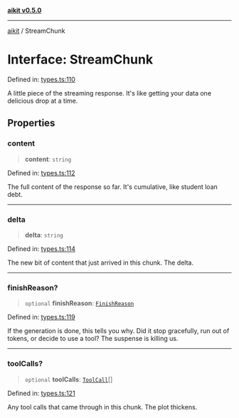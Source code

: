 [**aikit v0.5.0**](../README.md)

---

[aikit](../README.md) / StreamChunk

# Interface: StreamChunk

Defined in: [types.ts:110](https://github.com/chinmaymk/aikit/blob/main/src/types.ts#L110)

A little piece of the streaming response.
It's like getting your data one delicious drop at a time.

## Properties

### content

> **content**: `string`

Defined in: [types.ts:112](https://github.com/chinmaymk/aikit/blob/main/src/types.ts#L112)

The full content of the response so far. It's cumulative, like student loan debt.

---

### delta

> **delta**: `string`

Defined in: [types.ts:114](https://github.com/chinmaymk/aikit/blob/main/src/types.ts#L114)

The new bit of content that just arrived in this chunk. The delta.

---

### finishReason?

> `optional` **finishReason**: [`FinishReason`](../type-aliases/FinishReason.md)

Defined in: [types.ts:119](https://github.com/chinmaymk/aikit/blob/main/src/types.ts#L119)

If the generation is done, this tells you why.
Did it stop gracefully, run out of tokens, or decide to use a tool? The suspense is killing us.

---

### toolCalls?

> `optional` **toolCalls**: [`ToolCall`](ToolCall.md)[]

Defined in: [types.ts:121](https://github.com/chinmaymk/aikit/blob/main/src/types.ts#L121)

Any tool calls that came through in this chunk. The plot thickens.
